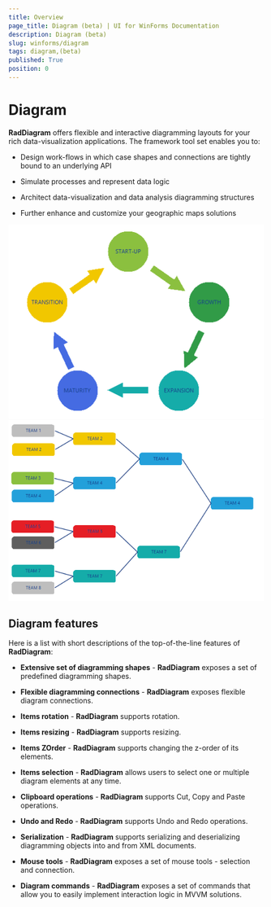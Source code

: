 ```yaml
---
title: Overview
page_title: Diagram (beta) | UI for WinForms Documentation
description: Diagram (beta)
slug: winforms/diagram
tags: diagram,(beta)
published: True
position: 0
---
```


# Diagram 



__RadDiagram__ offers flexible and interactive diagramming layouts for your rich data-visualization applications. The framework tool set enables you to:

* Design work-flows in which case shapes and connections are tightly bound to an underlying API

* Simulate processes and represent data logic

* Architect data-visualization and data analysis diagramming structures

* Further enhance and customize your geographic maps solutions

![diagram-overview 001](images/diagram-overview001.png)
![diagram-overview 002](images/diagram-overview002.png)

## Diagram features

Here is a list with short descriptions of the top-of-the-line features of __RadDiagram__:

* __Extensive set of diagramming shapes__ - __RadDiagram__ exposes a set of predefined diagramming shapes.
            

* __Flexible diagramming connections__ - __RadDiagram__ exposes flexible diagram connections.
            

* __Items rotation__ - __RadDiagram__ supports rotation.
            

* __Items resizing__ - __RadDiagram__ supports resizing.
          

* __Items ZOrder__ - __RadDiagram__ supports changing the z-order of its elements.
            

* __Items selection__ - __RadDiagram__ allows users to select one or multiple diagram elements at any time.
            

* __Clipboard operations__ - __RadDiagram__ supports Cut, Copy and Paste operations.
            

* __Undo and Redo__ - __RadDiagram__ supports Undo and Redo operations.
            

* __Serialization__ - __RadDiagram__ supports serializing and deserializing diagramming objects into and from XML documents.
            

* __Mouse tools__ - __RadDiagram__ exposes a set of mouse tools - selection and connection.
            

* __Diagram commands__ - __RadDiagram__ exposes a set of commands that allow you to easily implement interaction logic in MVVM solutions.
          
